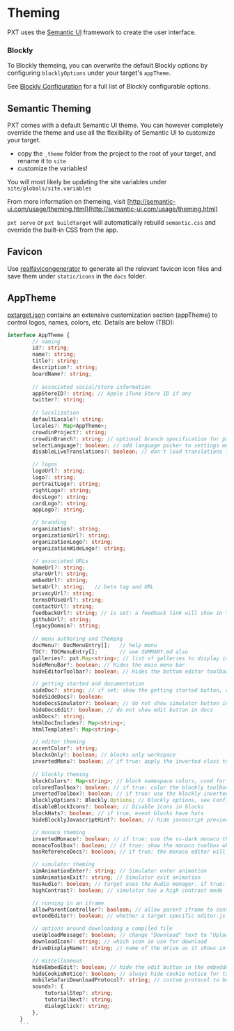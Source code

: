 # Theming

PXT uses the [Semantic UI](http://semantic-ui.com/) framework to create the user interface.

### Blockly

To Blockly themeing, you can overwrite the default Blockly options by configuring `blocklyOptions` under your target's `appTheme`. 

See [Blockly Configuration](https://developers.google.com/blockly/guides/get-started/web) for a full list of Blockly configurable options.

## Semantic Theming

PXT comes with a default Semantic UI theme. You can however completely override the theme and use all the flexibility of Semantic UI to customize your target.

* copy the ``_theme`` folder from the project to the root of your target, and rename it to ``site``
* customize the variables!

You will most likely be updating the site variables under ``site/globals/site.variables``

From more information on themeing, visit [http://semantic-ui.com/usage/theming.html](http://semantic-ui.com/usage/theming.html)

``pxt serve`` or ``pxt buildtarget`` will automatically rebuild ``semantic.css`` and override the built-in CSS from the app.

## Favicon

Use [realfavicongenerator](http://realfavicongenerator.net/) to generate all the relevant favicon icon files and save them under ``static/icons`` in the ``docs`` folder.

## AppTheme

[pxtarget.json](/targets/pxtarget) contains an extensive customization section (appTheme) to control logos, names, colors, etc.  Details are below (TBD):

```typescript
interface AppTheme {
        // naming
        id?: string;
        name?: string;
        title?: string;
        description?: string;
        boardName?: string;
    
        // associated social/store information
        appStoreID?: string; // Apple iTune Store ID if any
        twitter?: string;
        
        // localization
        defaultLocale?: string;
        locales?: Map<AppTheme>;
        crowdinProject?: string;
        crowdinBranch?: string; // optional branch specification for pxt
        selectLanguage?: boolean; // add language picker to settings menu
        disableLiveTranslations?: boolean; // don't load translations from crowdin

        // logos
        logoUrl?: string;
        logo?: string;
        portraitLogo?: string;
        rightLogo?: string;
        docsLogo?: string;
        cardLogo?: string;
        appLogo?: string;

        // branding
        organization?: string;
        organizationUrl?: string;
        organizationLogo?: string;
        organizationWideLogo?: string;

        // associated URLs
        homeUrl?: string;
        shareUrl?: string;
        embedUrl?: string;
        betaUrl?: string;   // beta tag and URL
        privacyUrl?: string;
        termsOfUseUrl?: string;
        contactUrl?: string;
        feedbackUrl?: string; // is set: a feedback link will show in the settings menu
        githubUrl?: string;
        legacyDomain?: string;
        
        // menu authoring and theming
        docMenu?: DocMenuEntry[];   // help menu
        TOC?: TOCMenuEntry[];       // see SUMMARY.md also
        galleries?: pxt.Map<string>; // list of galleries to display in projects dialog
        hideMenuBar?: boolean; // Hides the main menu bar
        hideEditorToolbar?: boolean; // Hides the bottom editor toolbar

        // getting started and documentation
        sideDoc?: string; // if set: show the getting started button, clicking on getting started button links to that page
        hideSideDocs?: boolean;
        hideDocsSimulator?: boolean; // do not show simulator button in docs
        hideDocsEdit?: boolean; // do not show edit button in docs
        usbDocs?: string;
        htmlDocIncludes?: Map<string>;
        htmlTemplates?: Map<string>;

        // editor theming
        accentColor?: string;
        blocksOnly?: boolean; // blocks only workspace
        invertedMenu?: boolean; // if true: apply the inverted class to the menu
        
        // blockly theming
        blockColors?: Map<string>; // block namespace colors, used for build in categories
        coloredToolbox?: boolean; // if true: color the blockly toolbox categories
        invertedToolbox?: boolean; // if true: use the blockly inverted toolbox
        blocklyOptions?: Blockly.Options; // Blockly options, see Configuration: https://developers.google.com/blockly/guides/get-started/web
        disableBlockIcons?: boolean; // Disable icons in blocks
        blockHats?: boolean; // if true, event blocks have hats
        hideBlocklyJavascriptHint?: boolean; // hide javascript preview in blockly hint menu

        // monaco theming
        invertedMonaco?: boolean; // if true: use the vs-dark monaco theme
        monacoToolbox?: boolean; // if true: show the monaco toolbox when in the monaco editor
        hasReferenceDocs?: boolean; // if true: the monaco editor will add an option in the context menu to load the reference docs

        // simulator theming
        simAnimationEnter?: string; // Simulator enter animation
        simAnimationExit?: string; // Simulator exit animation
        hasAudio?: boolean; // target uses the Audio manager. if true: a mute button is added to the simulator toolbar.
        highContrast?: boolean; // simulator has a high contrast mode

        // running in an iframe
        allowParentController?: boolean; // allow parent iframe to control editor
        extendEditor?: boolean; // whether a target specific editor.js is loaded

        // options around downloading a compiled file
        useUploadMessage?: boolean; // change "Download" text to "Upload"
        downloadIcon?: string; // which icon io use for download
        driveDisplayName?: string; // name of the drive as it shows in the explorer

        // miscellaneous 
        hideEmbedEdit?: boolean; // hide the edit button in the embedded view
        hideCookieNotice?: boolean; // always hide cookie notice for targets that embed the editor in apps/chrome
        mobileSafariDownloadProtocol?: string; // custom protocol to be used on iOS
        sounds?: {
            tutorialStep?: string;
            tutorialNext?: string;
            dialogClick?: string;
        },
    }
    ```
